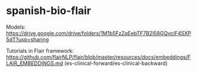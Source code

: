 # spanish-bio-flair

Models: https://drive.google.com/drive/folders/1M1b5FzZqEebTF7B2l58GQvciF4SXP5dT?usp=sharing

Tutorials in Flair framework: https://github.com/flairNLP/flair/blob/master/resources/docs/embeddings/FLAIR_EMBEDDINGS.md (es-clinical-forward/es-clinical-backward)

